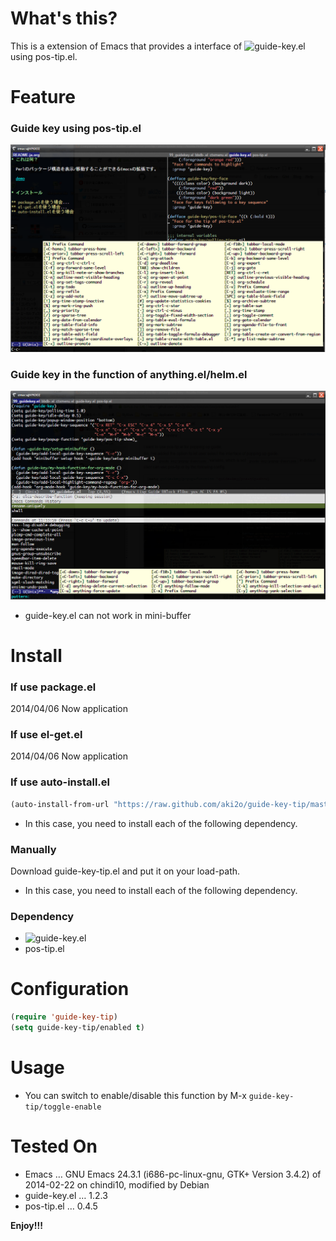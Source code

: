 # What's this?

This is a extension of Emacs that provides a interface of ![guide-key.el](https://github.com/kbkbkbkb1/guide-key) using pos-tip.el.  

# Feature

### Guide key using pos-tip.el

![demo1](image/demo1.png)

### Guide key in the function of anything.el/helm.el

![demo2](image/demo2.png)
-   guide-key.el can not work in mini-buffer

# Install

### If use package.el

2014/04/06 Now application

### If use el-get.el

2014/04/06 Now application

### If use auto-install.el

```lisp
(auto-install-from-url "https://raw.github.com/aki2o/guide-key-tip/master/guide-key-tip.el")
```
-   In this case, you need to install each of the following dependency.

### Manually

Download guide-key-tip.el and put it on your load-path.  
-   In this case, you need to install each of the following dependency.

### Dependency

-   ![guide-key.el](https://github.com/kbkbkbkb1/guide-key)
-   pos-tip.el

# Configuration

```lisp
(require 'guide-key-tip)
(setq guide-key-tip/enabled t)
```

# Usage

-   You can switch to enable/disable this function by M-x `guide-key-tip/toggle-enable`

# Tested On

-   Emacs &#x2026; GNU Emacs 24.3.1 (i686-pc-linux-gnu, GTK+ Version 3.4.2) of 2014-02-22 on chindi10, modified by Debian
-   guide-key.el &#x2026; 1.2.3
-   pos-tip.el &#x2026; 0.4.5

**Enjoy!!!**
